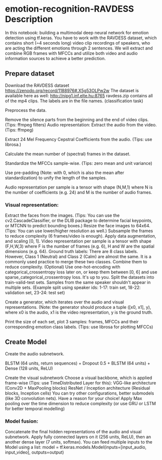 # emotion-recognition-RAVDESS Description
In this notebook: building a multimodal deep neural network for emotion detection using tf.keras. You have to work with the RAVDESS dataset, which contains short (~4 seconds long) video clip recordings of speakers, who are acting the different emotions through 2 sentences. We will extract and combine RGB frames with MFCCs and utilize both video and audio information sources to achieve a better prediction.



## Prepare dataset
Download the RAVDESS dataset https://zenodo.org/record/1188976#.X5g53OLPw2w The dataset is available here as well: http://nipg1.inf.elte.hu:8765 ravdess.zip contains all of the mp4 clips. The labels are in the file names. (classification task)

Preprocess the data.

Remove the silence parts from the beginning and the end of video clips. (Tips: ffmpeg filters)
Audio representation:
Extract the audio from the video. (Tips: ffmpeg)

Extract 24 Mel Frequency Cepstral Coefficients from the audio. (Tips: use librosa.)

Calculate the mean number of (spectral) frames in the dataset.

Standardize the MFCCs sample-wise. (Tips: zero mean and unit variance)

Use pre-padding (Note: with 0, which is also the mean after standardization) to unify the length of the samples.

Audio representation per sample is a tensor with shape (N,M,1) where N is the number of coefficients (e.g. 24) and M is the number of audio frames.

### Visual representation:
Extract the faces from the images. (Tips: You can use the cv2.CascadeClassifier, or the DLIB package to determine facial keypoints, or MTCNN to predict bounding boxes.)
Resize the face images to 64x64. (Tips: You can use lower/higher resolution as well.)
Subsample the frames to reduce complexity (6 frames/video is enough).
Apply data augmentation, and scaling [0, 1].
Video representation per sample is a tensor with shape (F,H,W,3) where F is the number of frames (e.g. 6), H and W are the spatial dimensions (e.g. 64).
Ground truth labels:
There are 8 class labels. However, Class 1 (Neutral) and Class 2 (Calm) are almost the same. It is a commonly used practice to merge these two classes. Combine them to reduce complexity.
(Optional) Use one-hot-encoding with categorical_crossentropy loss later on, or keep them between [0, 6] and use sparse_categorical_crossentropy loss. It's up to you.
Split the datasets into train-valid-test sets. Samples from the same speaker shouldn't appear in multiple sets. (Example split using speaker ids: 1-17: train set, 18-22: validation set, 23-24: test set)

Create a generator, which iterates over the audio and visual representations. (Note: the generator should produce a tuple ([x0, x1], y), where x0 is the audio, x1 is the video representation, y is the ground truth.

Print the size of each set, plot 3 samples: frames, MFCCs and their corresponding emotion class labels. (Tips: use librosa for plotting MFCCs)





## Create Model
Create the audio subnetwork.

BLSTM (64 units, return sequences) + Dropout 0.5 + BLSTM (64 units) + Dense (128 units, ReLU)

Create the visual subnetwork
Choose a visual backbone, which is applied frame-wise (Tips: use TimeDistributed Layer for this):
VGG-like architecture (Conv2D + MaxPooling blocks)
ResNet / Inception architecture (Residual blocks, Inception cells)
You can try other configurations, better submodels (like 3D convolution nets). Have a reason for your choice!
Apply Max pooling over the time dimension to reduce complexity (or use GRU or LSTM for better temporal modelling)

### Model fusion:
Concatenate the final hidden representations of the audio and visual subnetwork.
Apply fully connected layers on it (256 units, ReLU), then an another dense layer (7 units, softmax).
You can feed multiple inputs to the Model using a list: model = tf.keras.models.Model(inputs=[input_audio, input_video], outputs=output)
